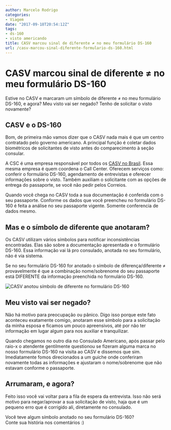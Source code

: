 ```yaml
---
author: Marcelo Rodrigo
categories:
- Viagem
date: "2017-09-18T20:54:12Z"
tags:
- ds-160
- visto americando
title: CASV marcou sinal de diferente ≠ no meu formulário DS-160
url: /casv-marcou-sinal-diferente-formulario-ds-160.html
---
```

# CASV marcou sinal de diferente ≠ no meu formulário DS-160
Estive no CASV e marcaram um símbolo de diferente ≠ no meu formulário DS-160, e agora? Meu visto vai ser negado? Tenho de solicitar o visto novamente?

## CASV e o DS-160

Bom, de primeira mão vamos dizer que o CASV nada mais é que um centro contratado pelo governo americano. A principal função é coletar dados biométricos de solicitantes de visto antes do comparecimento à seção consular.

A CSC é uma empresa responsável por todos os [CASV no Brasil](https://br.usembassy.gov/pt/visas-pt/centros-de-atendimento-aos-solicitantes-de-visto-casv/). Essa mesma empresa é quem coordena o Call Center. Oferecem serviços como: conferir o formulário DS-160, agendamento de entrevistas e oferecer informações sobre o visto. Também auxiliam o solicitante com as opções de entrega do passaporte, se você não pedir pelos Correios.

Quando você chega no CASV toda a sua documentação é conferida com o seu passaporte. Conforme os dados que você preencheu no formulário DS-160 é feita a análise no seu passaporte vigente. Somente conferencia de dados mesmo.

## Mas e o símbolo de diferente que anotaram?

Os CASV utilizam vários símbolos para notificar inconsistências encontradas. Elas são sobre a documentação apresentada e o formulário DS-160. Essa informação vai lá pro consulado, anotada no seu formulário, não é via sistema.

Se no seu formulário DS-160 for anotado o símbolo de diferença/diferente ≠ provavelmente é que a combinação nome/sobrenome do seu passaporte está DIFERENTE da informação preenchida no formulário DS-160.

![CASV anotou símbolo de diferente no formulário DS-160](/images/2017/09/casv-formulario-ds-160-simbolo-diferente.webp)

## Meu visto vai ser negado?

Não há motivo para preocupação ou pânico. Digo isso porque este fato aconteceu exatamente comigo, anotaram esse símbolo para a solicitação da minha esposa e ficamos um pouco apreensivos, até por não ter informação em lugar algum para nos auxiliar e tranquilizar.

Quando chegamos no outro dia no Consulado Americano, após passar pelo raio-x o atendente gentilmente questionou se fizeram alguma marca no nosso formulário DS-160 na visita ao CASV e dissemos que sim. Imediatamente fomos direcionados a um guiche onde conferiram novamente todas as informações e ajustaram o nome/sobrenome que não estavam conforme o passaporte.

## Arrumaram, e agora?

Feito isso você vai voltar para a fila de espera da entrevista. Isso não será motivo para negar/aprovar a sua solicitação de visto, haja que é um pequeno erro que é corrigido ali, diretamente no consulado.

Você teve algum símbolo anotado no seu formulário DS-160?  
Conte sua história nos comentários :)